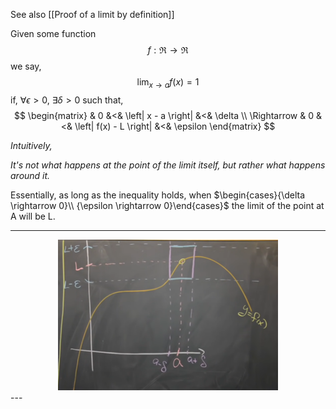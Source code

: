 See also
	[[Proof of a limit by definition]]


Given some function 
$$
	f : \Re \rightarrow \Re
$$
we say,
$$
	\lim
		_{x \rightarrow a}
		{ f(x) }
	= 1
$$
if,   $\forall \epsilon > 0$,   $\exists \delta > 0$  such that,
$$
\begin{matrix}
	&
		0
	&<&
		\left| 
			x - a
		\right|	
	&<&
		\delta 
		\\
	\Rightarrow
	&	
		0
	&<&
		\left|
			f(x) - L
		\right|
	&<& 
		\epsilon
\end{matrix}
$$

*Intuitively,*

*It's not what happens at the point of the limit itself, but rather what happens around it.*


Essentially, as long as the inequality holds, when $\begin{cases}{\delta \rightarrow 0}\\ {\epsilon \rightarrow 0}\end{cases}$  the limit of the point at A will be L.

---
<center>
	<img src="./images/limit-definition.png" width="70%">
</center>
---
